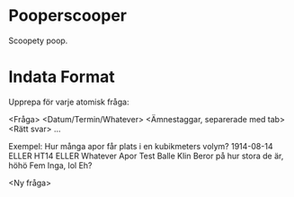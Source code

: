 # Pooperscooper
Scoopety poop.

# Indata Format
Upprepa för varje atomisk fråga:

<Fråga>
<Datum/Termin/Whatever>
<Ämnestaggar, separerade med tab>
<Metataggar>
<Rätt svar>
<Fel svar>
...
<Fel svar>
<Tom rad>

Exempel:
Hur många apor får plats i en kubikmeters volym?
1914-08-14 ELLER HT14 ELLER Whatever
Apor  Test  Balle
Klin
Beror på hur stora de är, höhö
Fem
Inga, lol
Eh?

<Ny fråga>
